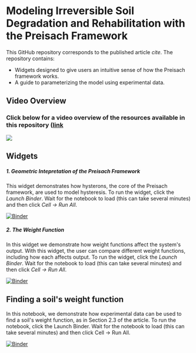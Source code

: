 # Modeling Irreversible Soil Degradation and Rehabilitation with the Preisach Framework

This GitHub repository corresponds to the published article *cite*. The repository contains:

  * Widgets designed to give users an intuitive sense of how the Preisach framework works.
  * A guide to parameterizing the model using experimental data.

## Video Overview

### Click below for a video overview of the resources available in this repository ([link](http://www.youtube.com/watch?v=0fw9Uw0OHLk)

[![](http://img.youtube.com/vi/0fw9Uw0OHLk/0.jpg)](http://www.youtube.com/watch?v=0fw9Uw0OHLk "")

## Widgets

##### 1. Geometric Intepretation of the Preisach Framework

This widget demonstrates how hysterons, the core of the Preisach framework, are used to model hysteresis. To run the widget, click the <em>Launch Binder</em>. Wait for the notebook to load (this can take several minutes) and then click <em>Cell → Run All</em>.

[![Binder](https://mybinder.org/badge_logo.svg)](https://mybinder.org/v2/gh/yairmau/hysteresis-python/master?filepath=Hysteron%20Widget%20Vertical%20Version.ipynb)


##### 2. The Weight Function

In this widget we demonstrate how weight functions affect the system's output. With this widget, the user can compare different weight functions, including how each affects output. To run the widget, click the <em>Launch Binder</em>. Wait for the notebook to load (this can take several minutes) and then click <em>Cell → Run All</em>.

[![Binder](https://mybinder.org/badge_logo.svg)](https://mybinder.org/v2/gh/yairmau/hysteresis-python/master?filepath=Weights%20Widget.ipynb)

  


## Finding a soil's weight function  

In this notebook, we demonstrate how experimental data can be used to find a soil's weight function, as in Section 2.3 of the article. To run the notebook, click the Launch Binder. Wait for the notebook to load (this can take several minutes) and then click Cell → Run All.

[![Binder](https://mybinder.org/badge_logo.svg)](https://mybinder.org/v2/gh/yairmau/hysteresis-python/master?filepath=PM%209.8.2020.ipynb)





